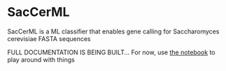 # SacCerML
SacCerML is a ML classifier that enables gene calling for Saccharomyces cerevisiae FASTA sequences


FULL DOCUMENTATION IS BEING BUILT... For now, use [the notebook](./notebook/SacCerML.ipynb) to play around with things
